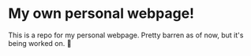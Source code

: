 # My own personal webpage!

This is a repo for my personal webpage. Pretty barren as of now, but it's being worked on. 🌵
